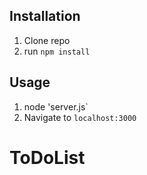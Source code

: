 ## Installation

1. Clone repo
2. run `npm install`

## Usage

1. node 'server.js`
2. Navigate to `localhost:3000`
# ToDoList

